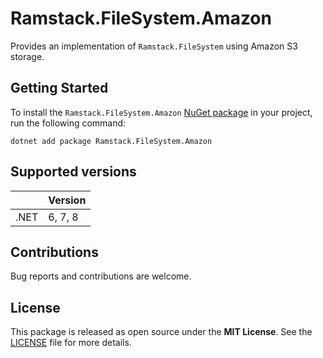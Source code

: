 # Ramstack.FileSystem.Amazon

Provides an implementation of `Ramstack.FileSystem` using Amazon S3 storage.

## Getting Started

To install the `Ramstack.FileSystem.Amazon` [NuGet package](https://www.nuget.org/packages/Ramstack.FileSystem.Amazon)
in your project, run the following command:
```console
dotnet add package Ramstack.FileSystem.Amazon
```
## Supported versions

|      | Version |
|------|---------|
| .NET | 6, 7, 8 |

## Contributions

Bug reports and contributions are welcome.

## License

This package is released as open source under the **MIT License**.
See the [LICENSE](https://github.com/rameel/ramstack.virtualfiles/blob/main/LICENSE) file for more details.
